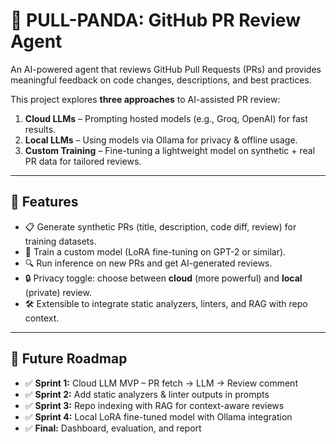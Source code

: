 # 🤖 PULL-PANDA: GitHub PR Review Agent

An AI-powered agent that reviews GitHub Pull Requests (PRs) and provides meaningful feedback on code changes, descriptions, and best practices.

This project explores **three approaches** to AI-assisted PR review:
1. **Cloud LLMs** – Prompting hosted models (e.g., Groq, OpenAI) for fast results.
2. **Local LLMs** – Using models via Ollama for privacy & offline usage.
3. **Custom Training** – Fine-tuning a lightweight model on synthetic + real PR data for tailored reviews.

---

## 🚀 Features

- 📋 Generate synthetic PRs (title, description, code diff, review) for training datasets.
- 🧠 Train a custom model (LoRA fine-tuning on GPT-2 or similar).
- 🔍 Run inference on new PRs and get AI-generated reviews.
- 🔒 Privacy toggle: choose between **cloud** (more powerful) and **local** (private) review.
- 🛠️ Extensible to integrate static analyzers, linters, and RAG with repo context.

---

## 🧩 Future Roadmap

- ✅ **Sprint 1:** Cloud LLM MVP – PR fetch → LLM → Review comment
- ✅ **Sprint 2:** Add static analyzers & linter outputs in prompts
- ✅ **Sprint 3:** Repo indexing with RAG for context-aware reviews
- ✅ **Sprint 4:** Local LoRA fine-tuned model with Ollama integration
- ✅ **Final:** Dashboard, evaluation, and report

